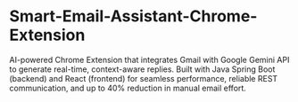 # Smart-Email-Assistant-Chrome-Extension
AI-powered Chrome Extension that integrates Gmail with Google Gemini API to generate real-time, context-aware replies. Built with Java Spring Boot (backend) and React (frontend) for seamless performance, reliable REST communication, and up to 40% reduction in manual email effort.
